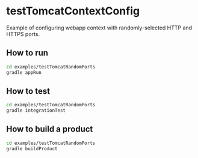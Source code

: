 # testTomcatContextConfig

Example of configuring webapp context with randomly-selected HTTP and HTTPS ports.

## How to run

```bash
cd examples/testTomcatRandomPorts
gradle appRun
```

## How to test

```bash
cd examples/testTomcatRandomPorts
gradle integrationTest
```

## How to build a product


```bash
cd examples/testTomcatRandomPorts
gradle buildProduct
```

